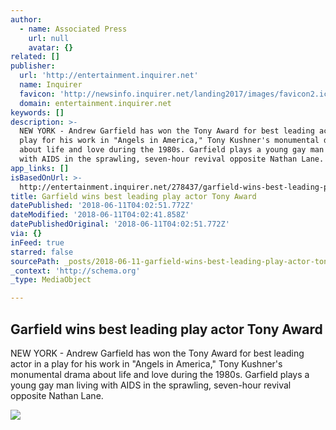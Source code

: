 ```yaml
---
author:
  - name: Associated Press
    url: null
    avatar: {}
related: []
publisher:
  url: 'http://entertainment.inquirer.net'
  name: Inquirer
  favicon: 'http://newsinfo.inquirer.net/landing2017/images/favicon2.ico'
  domain: entertainment.inquirer.net
keywords: []
description: >-
  NEW YORK - Andrew Garfield has won the Tony Award for best leading actor in a
  play for his work in "Angels in America," Tony Kushner's monumental drama
  about life and love during the 1980s. Garfield plays a young gay man living
  with AIDS in the sprawling, seven-hour revival opposite Nathan Lane.
app_links: []
isBasedOnUrl: >-
  http://entertainment.inquirer.net/278437/garfield-wins-best-leading-play-actor-tony-award
title: Garfield wins best leading play actor Tony Award
datePublished: '2018-06-11T04:02:51.772Z'
dateModified: '2018-06-11T04:02:41.858Z'
datePublishedOriginal: '2018-06-11T04:02:51.772Z'
via: {}
inFeed: true
starred: false
sourcePath: _posts/2018-06-11-garfield-wins-best-leading-play-actor-tony-award.md
_context: 'http://schema.org'
_type: MediaObject

---
```

<article style=""><h1>Garfield wins best leading play actor Tony Award</h1><p>NEW YORK - Andrew Garfield has won the Tony Award for best leading actor in a play for his work in "Angels in America," Tony Kushner's monumental drama about life and love during the 1980s. Garfield plays a young gay man living with AIDS in the sprawling, seven-hour revival opposite Nathan Lane.</p><img src="http://entertainment.inquirer.net/wp-content/blogs.dir/6/files/2018/06/Andrew-Garfield_Tony-Award_AP-620x426.jpg" /></article>